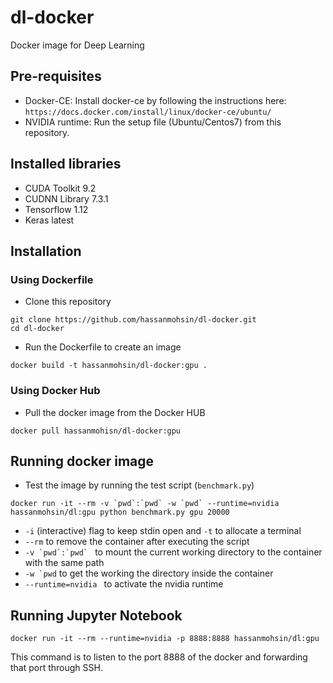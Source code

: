 # dl-docker
Docker image for Deep Learning

## Pre-requisites

* Docker-CE: Install docker-ce by following the instructions here: ```https://docs.docker.com/install/linux/docker-ce/ubuntu/```
* NVIDIA runtime: Run the setup file (Ubuntu/Centos7) from this repository.

## Installed libraries
* CUDA Toolkit 9.2
* CUDNN Library 7.3.1
* Tensorflow 1.12
* Keras  latest

## Installation
### Using Dockerfile
* Clone this repository 
```
git clone https://github.com/hassanmohsin/dl-docker.git
cd dl-docker
````
* Run the Dockerfile to create an image 
```
docker build -t hassanmohsin/dl-docker:gpu .
```

### Using Docker Hub
* Pull the docker image from the Docker HUB
```
docker pull hassanmohisn/dl-docker:gpu
```

## Running docker image
* Test the image by running the test script (```benchmark.py```)
```
docker run -it --rm -v `pwd`:`pwd` -w `pwd` --runtime=nvidia hassanmohsin/dl:gpu python benchmark.py gpu 20000
```
- ```-i``` (interactive) flag to keep stdin open and ```-t``` to allocate a terminal
- ```--rm``` to remove the container after executing the script
- ```-v `pwd`:`pwd` ``` to mount the current working directory to the container with the same path
- ```-w `pwd``` to get the working the directory inside the container
- ```--runtime=nvidia ``` to activate the nvidia runtime

## Running Jupyter Notebook

```
docker run -it --rm --runtime=nvidia -p 8888:8888 hassanmohsin/dl:gpu
```

This command is to listen to the port 8888 of the docker and forwarding that port through SSH.
